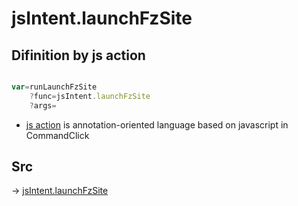 # jsIntent.launchFzSite

## Difinition by js action

```js.js

var=runLaunchFzSite
	?func=jsIntent.launchFzSite
	?args=

```

- [js action]() is annotation-oriented language based on javascript in CommandClick

## Src

-> [jsIntent.launchFzSite](https://github.com/puutaro/CommandClick/blob/master/app/src/main/java/com/puutaro/commandclick/fragment_lib/terminal_fragment/js_interface/JsIntent.kt#L38)



